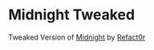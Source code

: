 # Midnight Tweaked
Tweaked Version of [Midnight](https://betterdiscord.app/theme/midnight) by [Refact0r](https://betterdiscord.app/developer/refact0r)


